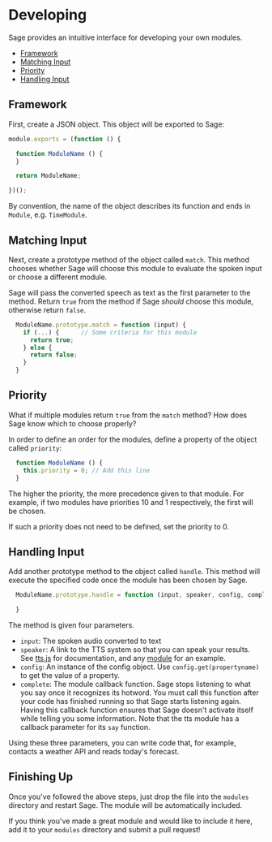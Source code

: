# Developing

Sage provides an intuitive interface for developing your own modules.

* [Framework](#framework)
* [Matching Input](#matchingInput)
* [Priority](#priority)
* [Handling Input](#handleInput)

## Framework

First, create a JSON object. This object will be exported to Sage:

```js
module.exports = (function () {

  function ModuleName () {
  }

  return ModuleName;

})();
```

By convention, the name of the object describes its function and ends in
`Module`, e.g. `TimeModule`.

## Matching Input

Next, create a prototype method of the object called `match`. This method
chooses whether Sage will choose this module to evaluate the spoken input or
choose a different module.

Sage will pass the converted speech as text as the first parameter to the
method. Return `true` from the method if Sage _should_ choose this module,
otherwise return `false`.

```js
  ModuleName.prototype.match = function (input) {
    if (...) {      // Some criteria for this module
      return true;
    } else {
      return false;
    }
  }
```

## Priority

What if multiple modules return `true` from the `match` method? How does Sage
know which to choose properly?

In order to define an order for the modules, define a property of the object
called `priority`:

```js
  function ModuleName () {
    this.priority = 0; // Add this line
  }
```

The higher the priority, the more precedence given to that module. For example,
if two modules have priorities 10 and 1 respectively, the first will be chosen.

If such a priority does not need to be defined, set the priority to 0.

## Handling Input

Add another prototype method to the object called `handle`. This method will
execute the specified code once the module has been chosen by Sage.

```js
  ModuleName.prototype.handle = function (input, speaker, config, complete) {

  }
```

The method is given four parameters.

* `input`:    The spoken audio converted to text
* `speaker`:  A link to the TTS system so that you can speak your results. See
              [tts.js](../tts.js) for documentation, and any
              [module](../modules/) for an example.
* `config`:   An instance of the config object. Use `config.get(propertyname)`
              to get the value of a property.
* `complete`: The module callback function. Sage stops listening to what you say
              once it recognizes its hotword. You must call this function after
              your code has finished running so that Sage starts listening
              again. Having this callback function ensures that Sage doesn't
              activate itself while telling you some information. Note that the
              tts module has a callback parameter for its `say` function.

Using these three parameters, you can write code that, for example, contacts a
weather API and reads today's forecast.

## Finishing Up

Once you've followed the above steps, just drop the file into the `modules`
directory and restart Sage. The module will be automatically included.

If you think you've made a great module and would like to include it here, add
it to your `modules` directory and submit a pull request!
